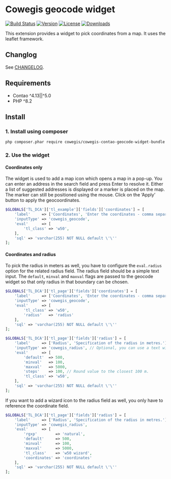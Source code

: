 Cowegis geocode widget
======================

[![Build Status](https://img.shields.io/github/workflow/status/cowegis/cowegis-contao-geocode-widget-bundle/Code%20Quality%20Diagnostics?logo=githubactions&logoColor=%23fff&style=for-the-badge)](https://github.com/netzmacht/contao-leaflet-geocode-widget/actions)
[![Version](http://img.shields.io/packagist/v/netzmacht/contao-leaflet-geocode-widget.svg?style=flat-square)](http://packagist.org/packages/cowegis/cowegis-contao-geocode-widget-bundle)
[![License](http://img.shields.io/packagist/l/netzmacht/contao-leaflet-geocode-widget.svg?style=flat-square)](http://packagist.org/packages/cowegis/cowegis-contao-geocode-widget-bundle)
[![Downloads](http://img.shields.io/packagist/dt/netzmacht/contao-leaflet-geocode-widget.svg?style=flat-square)](http://packagist.org/packages/cowegis/cowegis-contao-geocode-widget-bundle)

This extension provides a widget to pick coordinates from a map. It uses the leaflet framework.

Changlog
--------

See [CHANGELOG](CHANGELOG.md).

Requirements
------------

 - Contao ^4.13||^5.0
 - PHP ^8.2


Install
-------

### 1. Install using composer

```bash
php composer.phar require cowegis/cowegis-contao-geocode-widget-bundle

```

### 2. Use the widget

#### Coordinates only

The widget is used to add a map icon which opens a map in a pop-up. You can enter an address in the search field and
press Enter to resolve it. Either a list of suggested addresses is displayed or a marker is placed on the map.
The marker can still be positioned using the mouse. Click on the ‘Apply’ button to apply the geocoordinates.

```php
$GLOBALS['TL_DCA']['tl_example']['fields']['coordinates'] = [
    'label'     => ['Coordinates', 'Enter the coordinates - comma separated as \'latitude,longitude\'.'],
    'inputType' => 'cowegis_geocode',
    'eval'      => [
        'tl_class' => 'w50',
    ],
    'sql' => 'varchar(255) NOT NULL default \'\''
];
```

#### Coordinates and radius

To pick the radius in meters as well, you have to configure the `eval.radius` option for the related radius field.
The radius field should be a simple text input. The `default`, `minval` and `maxval` flags are passed to the geocode
widget so that only radius in that boundary can be chosen.

```php
$GLOBALS['TL_DCA']['tl_page']['fields']['coordinates'] = [
    'label'     => ['Coordinates', 'Enter the coordinates - comma separated as \'latitude,longitude\'.'],
    'inputType' => 'cowegis_geocode',
    'eval'      => [
        'tl_class' => 'w50',
        'radius'   => 'radius'
    ],
    'sql' => 'varchar(255) NOT NULL default \'\''
];

$GLOBALS['TL_DCA']['tl_page']['fields']['radius'] = [
    'label'     => ['Radius', 'Specification of the radius in metres.'],
    'inputType' => 'cowegis_radius', // Optional, you can use a text widget as well
    'eval'      => [
        'default'  => 500,
        'minval'   => 100,
        'maxval'   => 5000,
        'steps'    => 100, // Round value to the closest 100 m.
        'tl_class' => 'w50',
    ],
    'sql' => 'varchar(255) NOT NULL default \'\''
];
```

If you want to add a wizard icon to the radius field as well, you only have to reference the coordinate field.

```php
$GLOBALS['TL_DCA']['tl_page']['fields']['radius'] = [
    'label'     => ['Radius', 'Specification of the radius in metres.'],
    'inputType' => 'cowegis_radius',
    'eval'      => [
        'rgxp'        => 'natural',
        'default'     => 500,
        'minval'      => 100,
        'maxval'      => 5000,
        'tl_class'    => 'w50 wizard',
        'coordinates' => 'coordinates'
    ],
    'sql' => 'varchar(255) NOT NULL default \'\''
];
```
